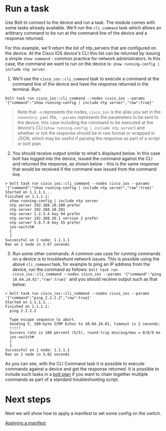 # Run a task

Use Bolt to connect to the device and run a task. The module comes with some tasks already available. We'll run the `cli_command` task which allows an aribtrary command to be run at the command line of the device and a response returned.

For this example, we'll return the list of ntp_servers that are configured on the device. At the Cisco IOS device's CLI this list can be returned by issuing a simple `show command` - common practice for network administrators. In this case, the command we want to run on the device is: `show running-config | include ntp server`.

1. We'll use the `cisco_ios::cli_command` task to execute a command at the command line of the device and have the response returned in the terminal. Run:

`bolt task run cisco_ios::cli_command --nodes cisco_ios --params '{"command":"show running-config | include ntp server","raw":true}'`

> Note that `-n` represents the nodes, `cisco_ios` is the alias you set in the `inventory.yaml` file, `--params` represents the parameters to be sent to the device, this case including the command to be executed at the device's CLI (`show running-config | include ntp server`) and whether or not the response should be in raw format or wrapped in JSON, which may be useful if parsing the response as part of a script or bolt plan.

2. You should receive output similar to what's displayed below. In this case bolt has logged into the device, issued the command against the CLI and returned the response, as shown below - this is the same response that would be received if the command was issued from the command line.
```
> bolt task run cisco_ios::cli_command --nodes cisco_ios --params '{"command":"show running-config | include ntp server","raw":true}'
Started on 1.1.1.1...
Finished on 1.1.1.1:
  show running-config | include ntp server
  ntp server 192.168.10.200 prefer
  ntp server 192.168.10.201
  ntp server 1.2.3.4 key 94 prefer
  ntp server 192.168.10.1 version 2 prefer
  ntp server 5.6.7.8 key 55 prefer
  ios-switch#
  {
  }
Successful on 1 node: 1.1.1.1
Ran on 1 node in 3.67 seconds
```

3. Run some other commands. A common use case for running commands on a device is to troubleshoot network issues. This is possible using the above `cli_command` task, for example to ping an IP address from the device, run the command as follows: `bolt task run cisco_ios::cli_command --nodes cisco_ios --params '{"command":"ping 10.64.24.61","raw":true}'` and you should receive output such as that below:
```
> bolt task run cisco_ios::cli_command --nodes cisco_ios --params '{"command":"ping 2.2.2.2","raw":true}'
Started on 1.1.1.1...
Finished on 1.1.1.1:
  ping 2.2.2.2

  Type escape sequence to abort.
  Sending 5, 100-byte ICMP Echos to 10.64.24.61, timeout is 2 seconds:
  !!!!!
  Success rate is 100 percent (5/5), round-trip min/avg/max = 8/8/9 ms
  ios-switch#
  {
  }
Successful on 1 node: 1.1.1.1
Ran on 1 node in 3.02 seconds
```

As you can see, with the CLI Command task it is possible to execute commands against a device and get the response returned. It is possible to include such tasks in a [bolt plan](https://puppet.com/docs/bolt/latest/writing_plans.html) if you want to chain together multiple commands as part of a standard troubleshooting script.

# Next steps

Next we will show how to apply a manifest to set some config on the switch.

[Applying a manifest](./../05-applying-a-manifest/README.md)
